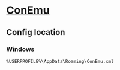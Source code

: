 # [ConEmu](https://conemu.github.io/)

## Config location

### Windows
`` %USERPROFILE%\AppData\Roaming\ConEmu.xml ``